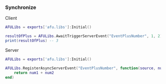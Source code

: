 ### Synchronize
Client
```lua
AFULibs = exports['afu.libs']:Initial()

resultOfPlus = AFULibs.AwaitTriggerServerEvent("EventPlusNumber", 1, 2)
print(resultOfPlus) -- 3
```
Server
```lua
AFULibs = exports['afu.libs']:Initial()

AFULibs.RegisterAsyncServerEvent("EventPlusNumber", function(source, num1, num2)
    return num1 + num2
end)
```
